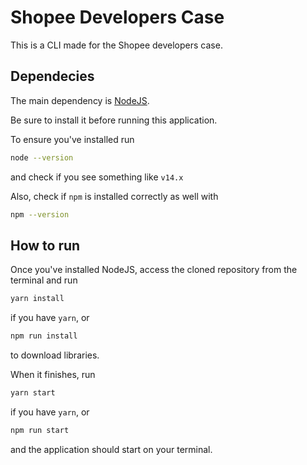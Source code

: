 # Shopee Developers Case

This is a CLI made for the Shopee developers case.

## Dependecies

The main dependency is [NodeJS](https://nodejs.org/en/).

Be sure to install it before running this application.

To ensure you've installed run

```bash
node --version
```

and check if you see something like `v14.x`

Also, check if `npm` is installed correctly as well with

```bash
npm --version
```

## How to run

Once you've installed NodeJS, access the cloned repository from the terminal and run

```bash
yarn install
```

if you have `yarn`, or

```bash
npm run install
```

to download libraries.

When it finishes, run

```bash
yarn start
```

if you have `yarn`, or

```bash
npm run start
```

and the application should start on your terminal.
